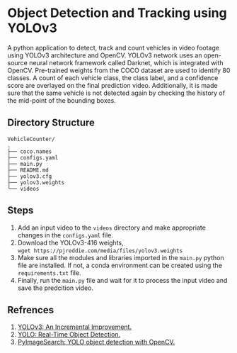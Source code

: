 # Object Detection and Tracking using YOLOv3
A python application to detect, track and count vehicles in video footage using YOLOv3 architecture and OpenCV.
YOLOv3 network uses an open-source neural network framework called Darknet, which is integrated with OpenCV. 
Pre-trained weights from the COCO dataset are used to identify 80 classes. A count of each vehicle class, the class label, 
and a confidence score are overlayed on the final prediction video. Additionally, it is made sure that the same vehicle is not detected 
again by checking the history of the mid-point of the bounding boxes. 
## Directory Structure

```
VehicleCounter/
.
├── coco.names
├── configs.yaml
├── main.py
├── README.md
├── yolov3.cfg
├── yolov3.weights
└── videos
```
## Steps
1. Add an input video to the ```videos``` directory and make appropriate changes in the ```configs.yaml``` file.
2. Download the YOLOv3-416 weights,      
    ```wget https://pjreddie.com/media/files/yolov3.weights ```
3. Make sure all the modules and libraries imported in the ```main.py``` python file are installed. If not, a conda environment can be created using the ```requirements.txt``` file.
4. Finally, run the ```main.py``` file and wait for it to process the input video and save the predcition video. 
   
## Refrences
1. [YOLOv3: An Incremental Improvement.](https://arxiv.org/abs/1804.02767)
2. [YOLO: Real-Time Object Detection.](https://pjreddie.com/darknet/yolo/)
3. [PyImageSearch: YOLO object detection with OpenCV.](https://www.pyimagesearch.com/2018/11/12/yolo-object-detection-with-opencv/)

